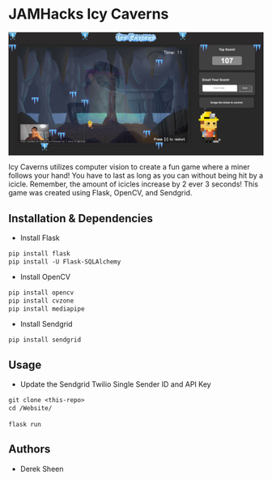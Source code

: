 # JAMHacks Icy Caverns 
<img align="center" src="./Website/static/images/gameplay1.png" width="100%" height="25%">

Icy Caverns utilizes computer vision to create a fun game where a miner follows your hand! You have to last as long as you can without being hit by a icicle. Remember, the amount of icicles increase by 2 ever 3 seconds! This game was created using Flask, OpenCV, and Sendgrid. 

## Installation & Dependencies 
- Install Flask
```
pip install flask
pip install -U Flask-SQLAlchemy
```
- Install OpenCV
```
pip install opencv
pip install cvzone 
pip install mediapipe
```
- Install Sendgrid
```
pip install sendgrid
```
## Usage
- Update the Sendgrid Twilio Single Sender ID and API Key
```
git clone <this-repo>
cd /Website/

flask run
```

## Authors
- Derek Sheen
